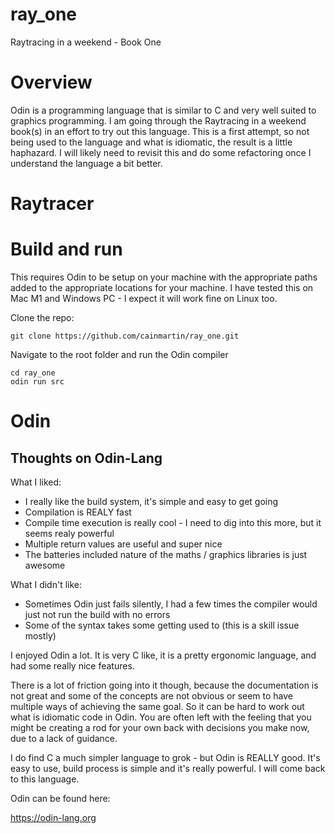 # ray_one <WIP>
Raytracing in a weekend - Book One

# Overview
Odin is a programming language that is similar to C and very well suited to graphics programming.
I am going through the Raytracing in a weekend book(s) in an effort to try out this language. This is a first attempt, so not 
being used to the language and what is idiomatic, the result is a little haphazard. I will likely need to revisit this and
do some refactoring once I understand the language a bit better.

# Raytracer
<WIP>

# Build and run 

This requires Odin to be setup on your machine with the appropriate paths added to the appropriate locations for your machine.
I have tested this on Mac M1 and Windows PC - I expect it will work fine on Linux too.

Clone the repo:

```
git clone https://github.com/cainmartin/ray_one.git
```

Navigate to the root folder and run the Odin compiler

```
cd ray_one
odin run src
```

# Odin

## Thoughts on Odin-Lang

What I liked:
- I really like the build system, it's simple and easy to get going
- Compilation is REALY fast
- Compile time execution is really cool - I need to dig into this more, but it seems realy powerful
- Multiple return values are useful and super nice
- The batteries included nature of the maths / graphics libraries is just awesome

What I didn't like:
- Sometimes Odin just fails silently, I had a few times the compiler would just not run the build with no errors
- Some of the syntax takes some getting used to (this is a skill issue mostly)

I enjoyed Odin a lot. It is very C like, it is a pretty ergonomic language, and had some really nice features.

There is a lot of friction going into it though, because the documentation is not great and some of the concepts are
not obvious or seem to have multiple ways of achieving the same goal. So it can be hard to work out what is idiomatic 
code in Odin. You are often left with the feeling that you might be creating a rod for your own back with decisions
you make now, due to a lack of guidance.

I do find C a much simpler language to grok - but Odin is REALLY good. It's easy to use, build process is simple and
it's really powerful. I will come back to this language.


Odin can be found here:

https://odin-lang.org